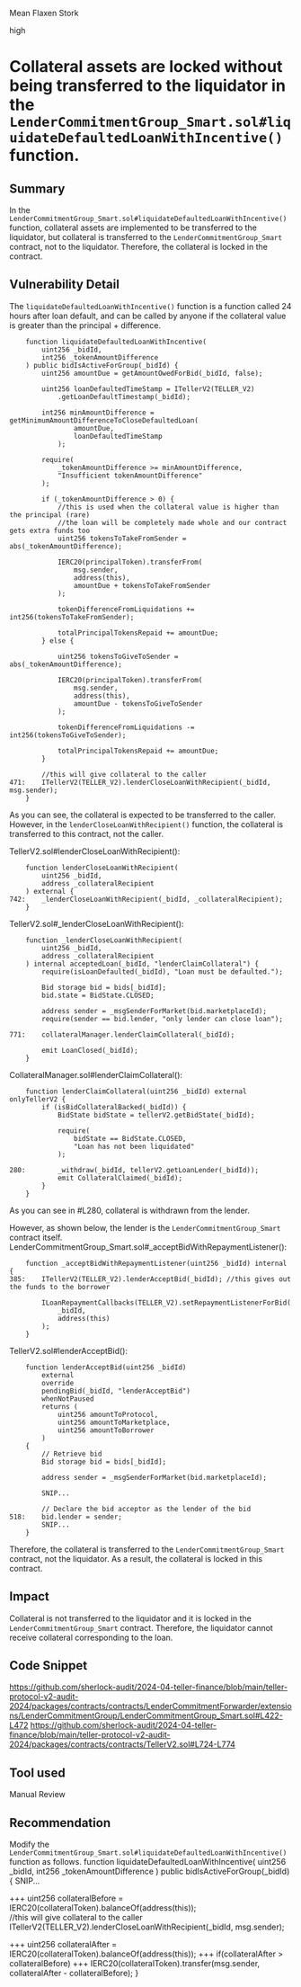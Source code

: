 Mean Flaxen Stork

high

# Collateral assets are locked without being transferred to the liquidator in the `LenderCommitmentGroup_Smart.sol#liquidateDefaultedLoanWithIncentive()` function.

## Summary
In the `LenderCommitmentGroup_Smart.sol#liquidateDefaultedLoanWithIncentive()` function, collateral assets are implemented to be transferred to the liquidator, but collateral is transferred to the `LenderCommitmentGroup_Smart` contract, not to the liquidator. Therefore, the collateral is locked in the contract.
## Vulnerability Detail
The `liquidateDefaultedLoanWithIncentive()` function is a function called 24 hours after loan default, and can be called by anyone if the collateral value is greater than the principal + difference.
```solidity
    function liquidateDefaultedLoanWithIncentive(
        uint256 _bidId,
        int256 _tokenAmountDifference
    ) public bidIsActiveForGroup(_bidId) {
        uint256 amountDue = getAmountOwedForBid(_bidId, false);

        uint256 loanDefaultedTimeStamp = ITellerV2(TELLER_V2)
            .getLoanDefaultTimestamp(_bidId);

        int256 minAmountDifference = getMinimumAmountDifferenceToCloseDefaultedLoan(
                amountDue,
                loanDefaultedTimeStamp
            );

        require(
            _tokenAmountDifference >= minAmountDifference,
            "Insufficient tokenAmountDifference"
        );

        if (_tokenAmountDifference > 0) {
            //this is used when the collateral value is higher than the principal (rare)
            //the loan will be completely made whole and our contract gets extra funds too
            uint256 tokensToTakeFromSender = abs(_tokenAmountDifference);

            IERC20(principalToken).transferFrom(
                msg.sender,
                address(this),
                amountDue + tokensToTakeFromSender
            );

            tokenDifferenceFromLiquidations += int256(tokensToTakeFromSender);

            totalPrincipalTokensRepaid += amountDue;
        } else {
           
            uint256 tokensToGiveToSender = abs(_tokenAmountDifference);

            IERC20(principalToken).transferFrom(
                msg.sender,
                address(this),
                amountDue - tokensToGiveToSender
            );

            tokenDifferenceFromLiquidations -= int256(tokensToGiveToSender);

            totalPrincipalTokensRepaid += amountDue;
        }

        //this will give collateral to the caller
471:    ITellerV2(TELLER_V2).lenderCloseLoanWithRecipient(_bidId, msg.sender);
    }
```
As you can see, the collateral is expected to be transferred to the caller.
However, in the `lenderCloseLoanWithRecipient()` function, the collateral is transferred to this contract, not the caller.

TellerV2.sol#lenderCloseLoanWithRecipient():
```solidity
    function lenderCloseLoanWithRecipient(
        uint256 _bidId,
        address _collateralRecipient
    ) external {
742:    _lenderCloseLoanWithRecipient(_bidId, _collateralRecipient);
    }
```

TellerV2.sol#_lenderCloseLoanWithRecipient():
```solidity
    function _lenderCloseLoanWithRecipient(
        uint256 _bidId,
        address _collateralRecipient
    ) internal acceptedLoan(_bidId, "lenderClaimCollateral") {
        require(isLoanDefaulted(_bidId), "Loan must be defaulted.");

        Bid storage bid = bids[_bidId];
        bid.state = BidState.CLOSED;

        address sender = _msgSenderForMarket(bid.marketplaceId);
        require(sender == bid.lender, "only lender can close loan");

771:    collateralManager.lenderClaimCollateral(_bidId);

        emit LoanClosed(_bidId);
    }
```

CollateralManager.sol#lenderClaimCollateral():
```solidity
    function lenderClaimCollateral(uint256 _bidId) external onlyTellerV2 {
        if (isBidCollateralBacked(_bidId)) {
            BidState bidState = tellerV2.getBidState(_bidId);

            require(
                bidState == BidState.CLOSED,
                "Loan has not been liquidated"
            );

280:        _withdraw(_bidId, tellerV2.getLoanLender(_bidId));
            emit CollateralClaimed(_bidId);
        }
    }
```
As you can see in #L280, collateral is withdrawn from the lender.

However, as shown below, the lender is the `LenderCommitmentGroup_Smart` contract itself.
LenderCommitmentGroup_Smart.sol#_acceptBidWithRepaymentListener():
```solidity
    function _acceptBidWithRepaymentListener(uint256 _bidId) internal {
385:    ITellerV2(TELLER_V2).lenderAcceptBid(_bidId); //this gives out the funds to the borrower

        ILoanRepaymentCallbacks(TELLER_V2).setRepaymentListenerForBid(
            _bidId,
            address(this)
        );
    }
```

TellerV2.sol#lenderAcceptBid():
```solidity
    function lenderAcceptBid(uint256 _bidId)
        external
        override
        pendingBid(_bidId, "lenderAcceptBid")
        whenNotPaused
        returns (
            uint256 amountToProtocol,
            uint256 amountToMarketplace,
            uint256 amountToBorrower
        )
    {
        // Retrieve bid
        Bid storage bid = bids[_bidId];

        address sender = _msgSenderForMarket(bid.marketplaceId);

        SNIP...

        // Declare the bid acceptor as the lender of the bid
518:    bid.lender = sender;
        SNIP...
    }
```
Therefore, the collateral is transferred to the `LenderCommitmentGroup_Smart` contract, not the liquidator.
As a result, the collateral is locked in this contract.
## Impact
Collateral is not transferred to the liquidator and it is locked in the `LenderCommitmentGroup_Smart` contract. Therefore, the liquidator cannot receive collateral corresponding to the loan.
## Code Snippet
https://github.com/sherlock-audit/2024-04-teller-finance/blob/main/teller-protocol-v2-audit-2024/packages/contracts/contracts/LenderCommitmentForwarder/extensions/LenderCommitmentGroup/LenderCommitmentGroup_Smart.sol#L422-L472
https://github.com/sherlock-audit/2024-04-teller-finance/blob/main/teller-protocol-v2-audit-2024/packages/contracts/contracts/TellerV2.sol#L724-L774
## Tool used

Manual Review

## Recommendation
Modify the `LenderCommitmentGroup_Smart.sol#liquidateDefaultedLoanWithIncentive()` function as follows.
    function liquidateDefaultedLoanWithIncentive(
        uint256 _bidId,
        int256 _tokenAmountDifference
    ) public bidIsActiveForGroup(_bidId) {
        SNIP...

+++     uint256 collateralBefore = IERC20(collateralToken).balanceOf(address(this));   
        //this will give collateral to the caller
        ITellerV2(TELLER_V2).lenderCloseLoanWithRecipient(_bidId, msg.sender);

+++     uint256 collateralAfter = IERC20(collateralToken).balanceOf(address(this));
+++     if(collateralAfter > collateralBefore)
+++         IERC20(collateralToken).transfer(msg.sender, collateralAfter - collateralBefore);
    }